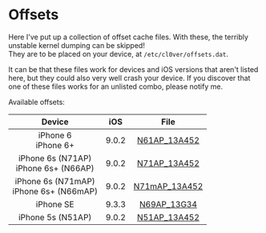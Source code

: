 # Offsets

Here I've put up a collection of offset cache files. With these, the terribly unstable kernel dumping can be skipped!  
They are to be placed on your device, at `/etc/cl0ver/offsets.dat`.  

It can be that these files work for devices and iOS versions that aren't listed here, but they could also very well crash your device. If you discover that one of these files works for an unlisted combo, please notify me.

Available offsets:

| Device                                    | iOS   | File                                                                                                      |
| :---------------------------------------: | :---: | :-------------------------------------------------------------------------------------------------------: |
| iPhone 6<br>iPhone 6+                     | 9.0.2 | [N61AP_13A452](https://raw.githubusercontent.com/Siguza/cl0ver/master/offsets/N61AP_13A452/offsets.dat)   |
| iPhone 6s (N71AP)<br>iPhone 6s+ (N66AP)   | 9.0.2 | [N71AP_13A452](https://raw.githubusercontent.com/Siguza/cl0ver/master/offsets/N71AP_13A452/offsets.dat)   |
| iPhone 6s (N71mAP)<br>iPhone 6s+ (N66mAP) | 9.0.2 | [N71mAP_13A452](https://raw.githubusercontent.com/Siguza/cl0ver/master/offsets/N71mAP_13A452/offsets.dat) |
| iPhone SE                                 | 9.3.3 | [N69AP_13G34](https://raw.githubusercontent.com/Siguza/cl0ver/master/offsets/N69AP_13G34/offsets.dat)     |
| iPhone 5s (N51AP)                         | 9.0.2 | [N51AP_13A452](https://raw.githubusercontent.com/Siguza/cl0ver/master/offsets/N51AP_13A452/offsets.dat)     |
